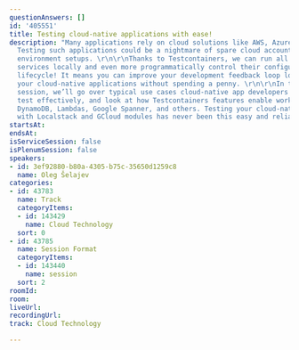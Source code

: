 ```yaml
---
questionAnswers: []
id: '405551'
title: Testing cloud-native applications with ease!
description: "Many applications rely on cloud solutions like AWS, Azure, and GCP.
  Testing such applications could be a nightmare of spare cloud accounts or never-ending
  environment setups. \r\n\r\nThanks to Testcontainers, we can run all the necessary
  services locally and even more programmatically control their configuration and
  lifecycle! It means you can improve your development feedback loop locally and test
  your cloud-native applications without spending a penny. \r\n\r\nIn this demo-heavy
  session, we’ll go over typical use cases cloud-native app developers struggle to
  test effectively, and look at how Testcontainers features enable working with S3,
  DynamoDB, Lambdas, Google Spanner, and others. Testing your cloud-native applications
  with Localstack and GCloud modules has never been this easy and reliable. "
startsAt: 
endsAt: 
isServiceSession: false
isPlenumSession: false
speakers:
- id: 3ef92880-b80a-4305-b75c-35650d1259c8
  name: Oleg Šelajev
categories:
- id: 43783
  name: Track
  categoryItems:
  - id: 143429
    name: Cloud Technology
  sort: 0
- id: 43785
  name: Session Format
  categoryItems:
  - id: 143440
    name: session
  sort: 2
roomId: 
room: 
liveUrl: 
recordingUrl: 
track: Cloud Technology

---
```

